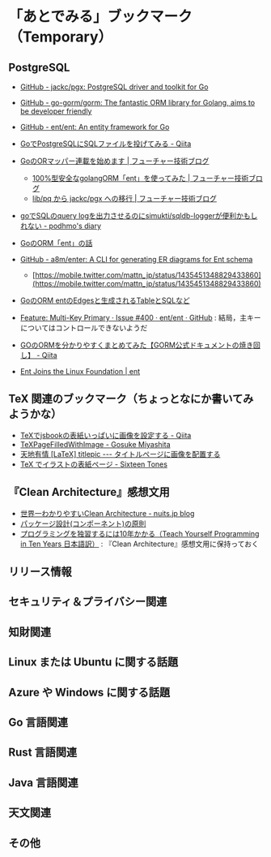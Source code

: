 # 「あとでみる」ブックマーク（Temporary）


## PostgreSQL

- [GitHub - jackc/pgx: PostgreSQL driver and toolkit for Go](https://github.com/jackc/pgx)
- [GitHub - go-gorm/gorm: The fantastic ORM library for Golang, aims to be developer friendly](https://github.com/go-gorm/gorm)
- [GitHub - ent/ent: An entity framework for Go](https://github.com/ent/ent)

- [GoでPostgreSQLにSQLファイルを投げてみる - Qiita](https://qiita.com/ponta-dev/items/a81e105c0aa047187e70)
- [GoのORマッパー連載を始めます | フューチャー技術ブログ](https://future-architect.github.io/articles/20210726a/)
  - [100%型安全なgolangORM「ent」を使ってみた | フューチャー技術ブログ](https://future-architect.github.io/articles/20210728a/)
  - [lib/pq から jackc/pgx への移行 | フューチャー技術ブログ](https://future-architect.github.io/articles/20210916a/)
- [goでSQLのquery logを出力させるのにsimukti/sqldb-loggerが便利かもしれない - podhmo's diary](https://pod.hatenablog.com/entry/2020/09/30/073034)
- [GoのORM「ent」の話](https://zenn.dev/masamiki/articles/83a8db3f132fcb1c48f0)
- [GitHub - a8m/enter: A CLI for generating ER diagrams for Ent schema](https://github.com/a8m/enter)
  - [https://mobile.twitter.com/mattn_jp/status/1435451348829433860](https://mobile.twitter.com/mattn_jp/status/1435451348829433860)
- [GoのORM entのEdgesと生成されるTableとSQLなど](https://zenn.dev/ogataka50/articles/f169e51983df41)
- [Feature: Multi-Key Primary · Issue #400 · ent/ent · GitHub](https://github.com/ent/ent/issues/400) : 結局，主キーについてはコントロールできないようだ
- [GOのORMを分かりやすくまとめてみた【GORM公式ドキュメントの焼き回し】 - Qiita](https://qiita.com/gold-kou/items/45a95d61d253184b0f33)
- [Ent Joins the Linux Foundation | ent](https://entgo.io/blog/2021/09/01/ent-joins-the-linux-foundation)

## TeX 関連のブックマーク（ちょっとなにか書いてみようかな）

- [TeXでjsbookの表紙いっぱいに画像を設定する - Qiita](https://qiita.com/gatosyocora/items/396d11b94d9201c61094)
- [TeXPageFilledWithImage - Gosuke Miyashita](https://mizzy.org/blog/2011/02/23/1/)
- [天地有情 [LaTeX] titlepic --- タイトルページに画像を配置する](https://konoyonohana.blog.fc2.com/blog-entry-208.html)
- [TeX でイラストの表紙ページ - Sixteen Tones](https://blog.goo.ne.jp/ablerail1007/e/3d97af4ebf1dcd6106955f40c77163a0)

## 『Clean Architecture』感想文用

- [世界一わかりやすいClean Architecture - nuits.jp blog](https://www.nuits.jp/entry/easiest-clean-architecture-2019-09)
- [パッケージ設計(コンポーネント)の原則](https://zenn.dev/uesho/articles/c819d53be1d6d9d120e8)
- [プログラミングを独習するには10年かかる（Teach Yourself Programming in Ten Years 日本語訳）](https://www.yamdas.org/column/technique/21-daysj.html) : 『Clean Architecture』感想文用に保持っておく


## リリース情報


## セキュリティ＆プライバシー関連


## 知財関連


## Linux または Ubuntu に関する話題


## Azure や Windows に関する話題


## Go 言語関連


## Rust 言語関連


## Java  言語関連


## 天文関連


## その他


<!-- eof -->
